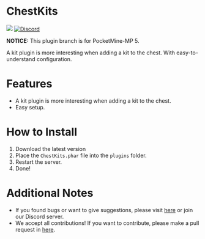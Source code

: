 # ChestKits

<a href="https://poggit.pmmp.io/p/ChestKits"><img src="https://poggit.pmmp.io/shield.dl.total/ChestKits"></a>
[![Discord](https://img.shields.io/discord/1100650029573738508.svg?label=&logo=discord&logoColor=ffffff&color=7389D8&labelColor=6A7EC2)](https://discord.gg/yAhsgskaGy)

**NOTICE:** This plugin branch is for PocketMine-MP 5.

A kit plugin is more interesting when adding a kit to the chest.
With easy-to-understand configuration.

# Features

- A kit plugin is more interesting when adding a kit to the chest.
- Easy setup.

# How to Install

1. Download the latest version
2. Place the `ChestKits.phar` file into the `plugins` folder.
3. Restart the server.
4. Done!

# Additional Notes

- If you found bugs or want to give suggestions, please visit <a href="https://github.com/David-pm-pl/ChestKits/issues">here</a> or join our Discord server.
- We accept all contributions! If you want to contribute, please make a pull request in <a href="https://github.com/David-pm-pl/ChestKits/pulls">here</a>.
